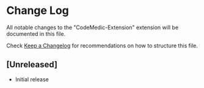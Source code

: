 # Change Log

All notable changes to the "CodeMedic-Extension" extension will be documented in this file.

Check [Keep a Changelog](http://keepachangelog.com/) for recommendations on how to structure this file.

## [Unreleased]

- Initial release